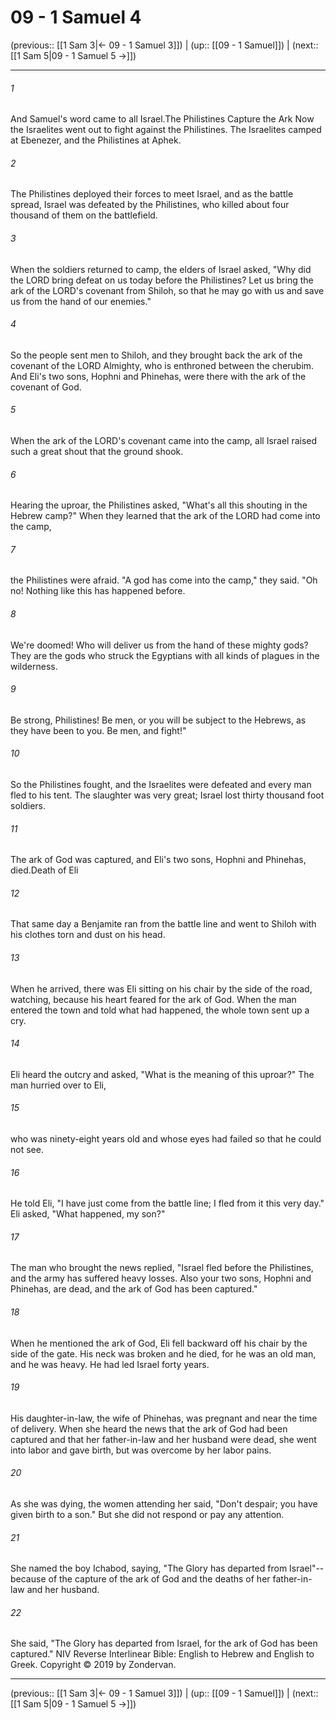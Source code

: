 # 09 - 1 Samuel 4

(previous:: [[1 Sam 3|← 09 - 1 Samuel 3]]) | (up:: [[09 - 1 Samuel]]) | (next:: [[1 Sam 5|09 - 1 Samuel 5 →]])

***


###### 1 
And Samuel's word came to all Israel.The Philistines Capture the Ark Now the Israelites went out to fight against the Philistines. The Israelites camped at Ebenezer, and the Philistines at Aphek. 

###### 2 
The Philistines deployed their forces to meet Israel, and as the battle spread, Israel was defeated by the Philistines, who killed about four thousand of them on the battlefield. 

###### 3 
When the soldiers returned to camp, the elders of Israel asked, "Why did the LORD bring defeat on us today before the Philistines? Let us bring the ark of the LORD's covenant from Shiloh, so that he may go with us and save us from the hand of our enemies." 

###### 4 
So the people sent men to Shiloh, and they brought back the ark of the covenant of the LORD Almighty, who is enthroned between the cherubim. And Eli's two sons, Hophni and Phinehas, were there with the ark of the covenant of God. 

###### 5 
When the ark of the LORD's covenant came into the camp, all Israel raised such a great shout that the ground shook. 

###### 6 
Hearing the uproar, the Philistines asked, "What's all this shouting in the Hebrew camp?" When they learned that the ark of the LORD had come into the camp, 

###### 7 
the Philistines were afraid. "A god has come into the camp," they said. "Oh no! Nothing like this has happened before. 

###### 8 
We're doomed! Who will deliver us from the hand of these mighty gods? They are the gods who struck the Egyptians with all kinds of plagues in the wilderness. 

###### 9 
Be strong, Philistines! Be men, or you will be subject to the Hebrews, as they have been to you. Be men, and fight!" 

###### 10 
So the Philistines fought, and the Israelites were defeated and every man fled to his tent. The slaughter was very great; Israel lost thirty thousand foot soldiers. 

###### 11 
The ark of God was captured, and Eli's two sons, Hophni and Phinehas, died.Death of Eli 

###### 12 
That same day a Benjamite ran from the battle line and went to Shiloh with his clothes torn and dust on his head. 

###### 13 
When he arrived, there was Eli sitting on his chair by the side of the road, watching, because his heart feared for the ark of God. When the man entered the town and told what had happened, the whole town sent up a cry. 

###### 14 
Eli heard the outcry and asked, "What is the meaning of this uproar?" The man hurried over to Eli, 

###### 15 
who was ninety-eight years old and whose eyes had failed so that he could not see. 

###### 16 
He told Eli, "I have just come from the battle line; I fled from it this very day." Eli asked, "What happened, my son?" 

###### 17 
The man who brought the news replied, "Israel fled before the Philistines, and the army has suffered heavy losses. Also your two sons, Hophni and Phinehas, are dead, and the ark of God has been captured." 

###### 18 
When he mentioned the ark of God, Eli fell backward off his chair by the side of the gate. His neck was broken and he died, for he was an old man, and he was heavy. He had led Israel forty years. 

###### 19 
His daughter-in-law, the wife of Phinehas, was pregnant and near the time of delivery. When she heard the news that the ark of God had been captured and that her father-in-law and her husband were dead, she went into labor and gave birth, but was overcome by her labor pains. 

###### 20 
As she was dying, the women attending her said, "Don't despair; you have given birth to a son." But she did not respond or pay any attention. 

###### 21 
She named the boy Ichabod, saying, "The Glory has departed from Israel"--because of the capture of the ark of God and the deaths of her father-in-law and her husband. 

###### 22 
She said, "The Glory has departed from Israel, for the ark of God has been captured." NIV Reverse Interlinear Bible: English to Hebrew and English to Greek. Copyright © 2019 by Zondervan.

***

(previous:: [[1 Sam 3|← 09 - 1 Samuel 3]]) | (up:: [[09 - 1 Samuel]]) | (next:: [[1 Sam 5|09 - 1 Samuel 5 →]])
